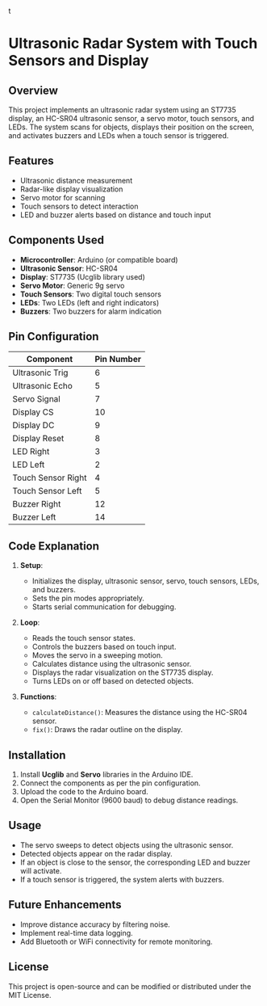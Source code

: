 t
# Ultrasonic Radar System with Touch Sensors and Display

## Overview
This project implements an ultrasonic radar system using an ST7735 display, an HC-SR04 ultrasonic sensor, a servo motor, touch sensors, and LEDs. The system scans for objects, displays their position on the screen, and activates buzzers and LEDs when a touch sensor is triggered.

## Features
- Ultrasonic distance measurement
- Radar-like display visualization
- Servo motor for scanning
- Touch sensors to detect interaction
- LED and buzzer alerts based on distance and touch input

## Components Used
- **Microcontroller**: Arduino (or compatible board)
- **Ultrasonic Sensor**: HC-SR04
- **Display**: ST7735 (Ucglib library used)
- **Servo Motor**: Generic 9g servo
- **Touch Sensors**: Two digital touch sensors
- **LEDs**: Two LEDs (left and right indicators)
- **Buzzers**: Two buzzers for alarm indication

## Pin Configuration
| Component          | Pin Number |
|-------------------|------------|
| Ultrasonic Trig   | 6          |
| Ultrasonic Echo   | 5          |
| Servo Signal      | 7          |
| Display CS        | 10         |
| Display DC        | 9          |
| Display Reset     | 8          |
| LED Right        | 3          |
| LED Left         | 2          |
| Touch Sensor Right | 4         |
| Touch Sensor Left  | 5         |
| Buzzer Right      | 12         |
| Buzzer Left      | 14         |

## Code Explanation
1. **Setup**:
   - Initializes the display, ultrasonic sensor, servo, touch sensors, LEDs, and buzzers.
   - Sets the pin modes appropriately.
   - Starts serial communication for debugging.

2. **Loop**:
   - Reads the touch sensor states.
   - Controls the buzzers based on touch input.
   - Moves the servo in a sweeping motion.
   - Calculates distance using the ultrasonic sensor.
   - Displays the radar visualization on the ST7735 display.
   - Turns LEDs on or off based on detected objects.

3. **Functions**:
   - `calculateDistance()`: Measures the distance using the HC-SR04 sensor.
   - `fix()`: Draws the radar outline on the display.

## Installation
1. Install **Ucglib** and **Servo** libraries in the Arduino IDE.
2. Connect the components as per the pin configuration.
3. Upload the code to the Arduino board.
4. Open the Serial Monitor (9600 baud) to debug distance readings.

## Usage
- The servo sweeps to detect objects using the ultrasonic sensor.
- Detected objects appear on the radar display.
- If an object is close to the sensor, the corresponding LED and buzzer will activate.
- If a touch sensor is triggered, the system alerts with buzzers.

## Future Enhancements
- Improve distance accuracy by filtering noise.
- Implement real-time data logging.
- Add Bluetooth or WiFi connectivity for remote monitoring.

## License
This project is open-source and can be modified or distributed under the MIT License.
